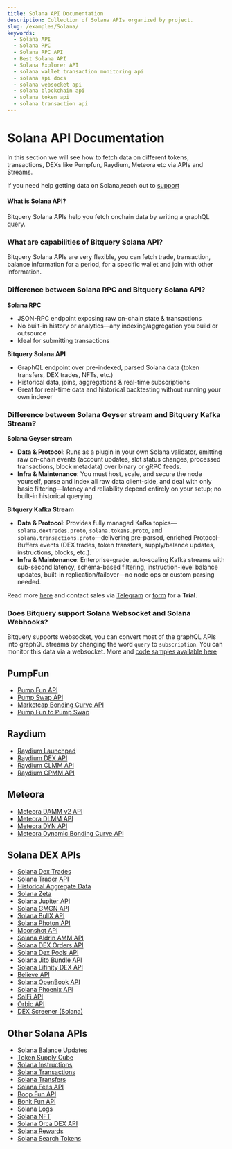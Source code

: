 ```yaml
---
title: Solana API Documentation
description: Collection of Solana APIs organized by project.
slug: /examples/Solana/
keywords:
  - Solana API
  - Solana RPC
  - Solana RPC API
  - Best Solana API
  - Solana Explorer API
  - solana wallet transaction monitoring api
  - solana api docs
  - solana websocket api
  - solana blockchain api
  - solana token api
  - solana transaction api
---
```


# Solana API Documentation

In this section we will see how to fetch data on different tokens, transactions, DEXs like Pumpfun, Raydium, Meteora etc via APIs and Streams.

If you need help getting data on Solana,reach out to [support](https://t.me/Bloxy_info)

#### What is Solana API?

Bitquery Solana APIs help you fetch onchain data by writing a graphQL query.

### What are capabilities of Bitquery Solana API?

Bitquery Solana APIs are very flexible, you can fetch trade, transaction, balance information for a period, for a specific wallet and join with other information.

### Difference between Solana RPC and Bitquery Solana API?

**Solana RPC**

- JSON-RPC endpoint exposing raw on-chain state & transactions
- No built-in history or analytics—any indexing/aggregation you build or outsource
- Ideal for submitting transactions

**Bitquery Solana API**

- GraphQL endpoint over pre-indexed, parsed Solana data (token transfers, DEX trades, NFTs, etc.)
- Historical data, joins, aggregations & real-time subscriptions
- Great for real-time data and historical backtesting without running your own indexer

### Difference between Solana Geyser stream and Bitquery Kafka Stream?

**Solana Geyser stream**

- **Data & Protocol**: Runs as a plugin in your own Solana validator, emitting raw on-chain events (account updates, slot status changes, processed transactions, block metadata) over binary or gRPC feeds.
- **Infra & Maintenance**: You must host, scale, and secure the node yourself, parse and index all raw data client-side, and deal with only basic filtering—latency and reliability depend entirely on your setup; no built-in historical querying.

**Bitquery Kafka Stream**

- **Data & Protocol**: Provides fully managed Kafka topics—`solana.dextrades.proto`, `solana.tokens.proto`, and `solana.transactions.proto`—delivering pre-parsed, enriched Protocol-Buffers events (DEX trades, token transfers, supply/balance updates, instructions, blocks, etc.).
- **Infra & Maintenance**: Enterprise-grade, auto-scaling Kafka streams with sub-second latency, schema-based filtering, instruction-level balance updates, built-in replication/failover—no node ops or custom parsing needed.

Read more [here](https://docs.bitquery.io/docs/streams/real-time-solana-data/) and contact sales via [Telegram](https://t.me/Bloxy_info) or [form](https://bitquery.io/forms/api) for a **Trial**.

### Does Bitquery support Solana Websocket and Solana Webhooks?

Bitquery supports websocket, you can convert most of the graphQL APIs into graphQL streams by changing the word `query` to `subscription`. You can monitor this data via a websocket. More and [code samples available here](https://docs.bitquery.io/docs/subscriptions/websockets/)

## PumpFun

- [Pump Fun API](./Pump-Fun-API)
- [Pump Swap API](./pump-swap-api)
- [Marketcap Bonding Curve API](./Pump-Fun-Marketcap-Bonding-Curve-API)
- [Pump Fun to Pump Swap](./pump-fun-to-pump-swap)

## Raydium

- [Raydium Launchpad](./launchpad-raydium)
- [Raydium DEX API](./Solana-Raydium-DEX-API)
- [Raydium CLMM API](./raydium-clmm-API)
- [Raydium CPMM API](./raydium-cpmm-API)

## Meteora

- [Meteora DAMM v2 API](./Meteora-DAMM-v2-API)
- [Meteora DLMM API](./Meteora-DLMM-API)
- [Meteora DYN API](./Meteora-DYN-API)
- [Meteora Dynamic Bonding Curve API](./meteora-dynamic-bonding-curve-api)

## Solana DEX APIs

- [Solana Dex Trades](./solana-dextrades)
- [Solana Trader API](./solana-trader-API)
- [Historical Aggregate Data](./historical-aggregate-data)
- [Solana Zeta](./solana-zeta)
- [Solana Jupiter API](./solana-jupiter-api)
- [Solana GMGN API](./solana-gmgn-api)
- [Solana BullX API](./solana-bullx-api)
- [Solana Photon API](./solana-photon-api)
- [Moonshot API](./Moonshot-API)
- [Solana Aldrin AMM API](./Solana-AldrinAmm-api)
- [Solana DEX Orders API](./Solana-DEX-Orders-API)
- [Solana Dex Pools API](./Solana-DexPools-API)
- [Solana Jito Bundle API](./Solana-Jito-Bundle-api)
- [Solana Lifinity DEX API](./Solana-Lifinity-dex-api)
- [Believe API](./Believe-API)
- [Solana OpenBook API](./Solana-OpenBook-api)
- [Solana Phoenix API](./Solana-Phoenix-api)
- [SolFi API](./SolFi-api)
- [Orbic API](./Orbic-API)
- [DEX Screener (Solana)](../dextrades/DEXScreener/solana_dexscreener)

## Other Solana APIs

- [Solana Balance Updates](./solana-balance-updates)
- [Token Supply Cube](./token-supply-cube)
- [Solana Instructions](./solana-instructions)
- [Solana Transactions](./solana-transactions)
- [Solana Transfers](./solana-transfers)
- [Solana Fees API](./solana_fees_api)
- [Boop Fun API](./Boop-Fun-API)
- [Bonk Fun API](./Bonk-Fun-API)
- [Solana Logs](./solana-logs)
- [Solana NFT](./solana-nft)
- [Solana Orca DEX API](./solana-orca-dex-api)
- [Solana Rewards](./solana-rewards)
- [Solana Search Tokens](./solana-search-tokens)
